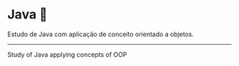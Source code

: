 # Java :space_invader:

Estudo de Java com aplicação de conceito orientado a objetos.
_____________________________________________________________

Study of Java applying concepts of OOP
